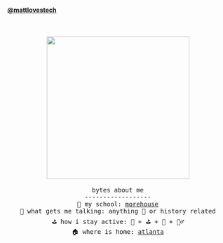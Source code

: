 
<!---
mattlovestech/mattlovestech is a ✨ special ✨ repository because its `README.md` (this file) appears on your GitHub profile.
You can click the Preview link to take a look at your changes.
--->
<!---


--->

#### [@mattlovestech](https://mattlovestech.com)
<p align="center">
  <br><br>
  <img src="https://user-images.githubusercontent.com/45296246/206354468-6a266eed-5ab6-4598-8c18-81ba63272816.gif"
 width="325px" align="center"> <br/><br/>
  <samp>
bytes about me  <br/>
------------------ <br/>
🏫  my school: <a href="http//morehouse.edu"> morehouse </a> <br/> 
🥰  what gets me talking: anything  🏈  or history related <br/>
⛳️  how i stay active: 🎾 + ⛳ + 🏀 + 🏋️‍♂️ <br/>
🏠  where is home: <a href="https://discoveratlanta.com/"> atlanta </a> <br/>

<br/>



  
  </samp>
  
</p>

